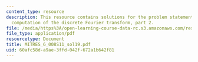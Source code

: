 ```yaml
---
content_type: resource
description: This resource contains solutions for the problem statements related to
  computation of the discrete Fourier transform, part 2.
file: /media/https%3A/open-learning-course-data-rc.s3.amazonaws.com/res-6-008-digital-signal-processing-spring-2011/60afc58da9ae3ffd042f672a1b642f81_MITRES_6_008S11_sol19.pdf
file_type: application/pdf
resourcetype: Document
title: MITRES_6_008S11_sol19.pdf
uid: 60afc58d-a9ae-3ffd-042f-672a1b642f81
---
```

